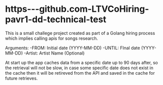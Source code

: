 # https---github.com-LTVCoHiring-pavr1-dd-technical-test

This is a small challege project created as part of a Golang hiring process which implies calling apis for songs research. 

Arguments:
-FROM: Initial date (YYYY-MM-DD)
-UNTIL: FInal date (YYYY-MM-DD)
-Artist: Artist Name (Optional)

At start up the app caches data from a specific date up to 90 days after, so the retrieval will not be slow, in case some specific date does not exist in the cache then 
it will be retireved from the API and saved in the cache for future retrieves.

